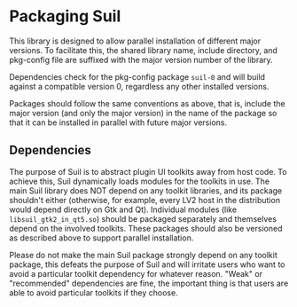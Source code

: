 <!-- Copyright 2011-2022 David Robillard <d@drobilla.net> -->
<!-- SPDX-License-Identifier: ISC -->

Packaging Suil
==============

This library is designed to allow parallel installation of different major
versions.  To facilitate this, the shared library name, include directory, and
pkg-config file are suffixed with the major version number of the library.

Dependencies check for the pkg-config package `suil-0` and will build against a
compatible version 0, regardless any other installed versions.

Packages should follow the same conventions as above, that is, include the
major version (and only the major version) in the name of the package so that
it can be installed in parallel with future major versions.

Dependencies
------------

The purpose of Suil is to abstract plugin UI toolkits away from host code.  To
achieve this, Suil dynamically loads modules for the toolkits in use.  The main
Suil library does NOT depend on any toolkit libraries, and its package
shouldn't either (otherwise, for example, every LV2 host in the distribution
would depend directly on Gtk and Qt).  Individual modules (like
`libsuil_gtk2_in_qt5.so`) should be packaged separately and themselves depend
on the involved toolkits.  These packages should also be versioned as described
above to support parallel installation.

Please do not make the main Suil package strongly depend on any toolkit
package, this defeats the purpose of Suil and will irritate users who want to
avoid a particular toolkit dependency for whatever reason.  "Weak" or
"recommended" dependencies are fine, the important thing is that users are able
to avoid particular toolkits if they choose.
